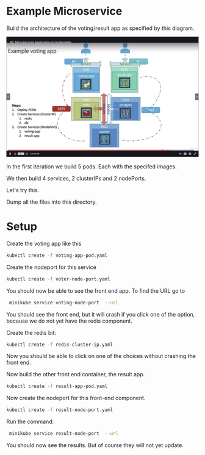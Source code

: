 # Example Microservice

Build the architecture of the voting/result app as specified by this diagram.

![](design.png)

In the first iteration we build 5 pods. Each with the specifed images.

We then build 4 services, 2 clusterIPs and 2 nodePorts.

Let's try this.

Dump all the files into this directory.


# Setup

Create the voting app like this

```BASH
kubectl create -f voting-app-pod.yaml
```

Create the nodeport for this service

```BASH
kubectl create -f voter-node-port.yaml
```

You should now be able to see the front end app. To find the URL go to

```BASH
 minikube service voting-node-port  --url
```

You should see the front end, but it will crash if you click one of the option, because we do not yet have the redis component.

Create the redis bit:

```BASH
kubectl create -f redis-cluster-ip.yaml

```

Now you should be able to click on one of the choices without crashing the front
end.

Now build the other front end container, the result app.

```BASH
kubectl create -f result-app-pod.yaml

```

Now create the nodeport for this front-end component.

```bash
kubectl create -f result-node-port.yaml

```

Run the command:

```Bash
 minikube service result-node-port  --url

```

You should now see the results. But of course they will not yet update.

